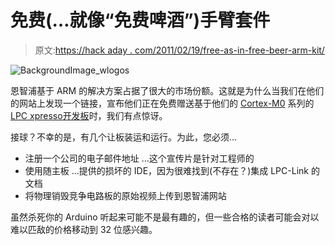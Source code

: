# 免费(…就像“免费啤酒”)手臂套件

> 原文:[https://hack aday . com/2011/02/19/free-as-in-free-beer-arm-kit/](https://hackaday.com/2011/02/19/free-as-in-free-beer-arm-kit/)

![](../Images/94a01d0f069f634268f7d46d6e65efe3.png "BackgroundImage_wlogos")

恩智浦基于 ARM 的解决方案占据了很大的市场份额。这就是为什么当我们在他们的网站上发现一个链接，宣布他们正在免费赠送基于他们的 [Cortex-M0](http://www.arm.com/products/processors/cortex-m/cortex-m0.php) 系列的[LPC xpresso](http://www.nxp.com/campaigns/cortex-m0/index.php?sub=gallery)[开发板](http://hackaday.com/2011/02/01/what-development-board-to-use/)时，我们有点惊讶。

接球？不幸的是，有几个让板装运和运行。为此，您必须…

*   注册一个公司的电子邮件地址
    …这个宣传片是针对工程师的
*   使用随主板
    …提供的损坏的 IDE，因为很难找到(不存在？)集成 LPC-Link 的文档
*   将物理销毁竞争电路板的原始视频上传到恩智浦网站

虽然杀死你的 Arduino 听起来可能不是最有趣的，但一些合格的读者可能会对以难以匹敌的价格移动到 32 位感兴趣。
